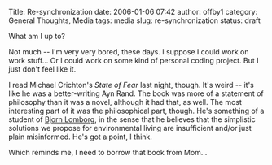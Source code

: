 Title: Re-synchronization
date: 2006-01-06 07:42
author: offby1
category: General Thoughts, Media
tags: media
slug: re-synchronization
status: draft

What am I up to?

Not much \-- I\'m very very bored, these days. I suppose I could work on work stuff\... Or I could work on some kind of personal coding project. But I just don\'t feel like it.

I read Michael Crichton\'s *State of Fear* last night, though. It\'s weird \-- it\'s like he was a better-writing Ayn Rand. The book was more of a statement of philosophy than it was a novel, although it had that, as well. The most interesting part of it was the philosophical part, though. He\'s something of a student of [Bjorn Lomborg](http://www.lomborg.com/), in the sense that he believes that the simplistic solutions we propose for environmental living are insufficient and/or just plain misinformed. He\'s got a point, I think.

Which reminds me, I need to borrow that book from Mom\...
